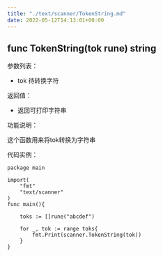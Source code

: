 ```yaml
---
title: "./text/scanner/TokenString.md"
date: 2022-05-12T14:13:01+08:00
---
```

## func TokenString(tok rune) string

参数列表：

- tok 待转换字符

返回值：

- 返回可打印字符串

功能说明：

这个函数用来将tok转换为字符串

代码实例：

	package main

	import(
		"fmt"
		"text/scanner"
	)
	func main(){

		toks := []rune("abcdef")

		for _, tok := range toks{
			fmt.Print(scanner.TokenString(tok))
		}
	}

